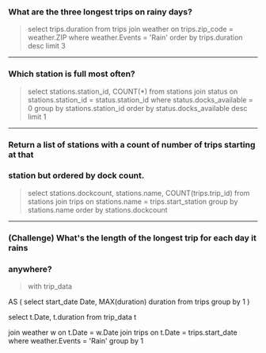 ### What are the three longest trips on rainy days?
> select
	trips.duration
from
	trips
join
	weather
on
	trips.zip_code = weather.ZIP
where
	weather.Events = 'Rain'
order by
	trips.duration desc
limit 3


---
### Which station is full most often?
> select 
    stations.station_id,
    COUNT(*)
from 
    stations
join 
    status
on 
    stations.station_id = status.station_id
where 
    status.docks_available = 0
group by 
    stations.station_id
order by 
    status.docks_available desc
limit 1

---

### Return a list of stations with a count of number of trips starting at that
### station but ordered by dock count.
> select
	stations.dockcount, stations.name, COUNT(trips.trip_id)
from
	stations
join
	trips
on
	stations.name = trips.start_station
group by
	stations.name
order by
    stations.dockcount
	

---
### (Challenge) What's the length of the longest trip for each day it rains
### anywhere?


> with
	trip_data
	
AS (
select
	start_date Date,
	MAX(duration) duration
from
	trips
group by 1
)

select
	t.Date,
	t.duration
from
	trip_data t

join
	weather w
on
	t.Date = w.Date
join
	trips
on
	t.Date = trips.start_date
where
    weather.Events = 'Rain'
group by 1
